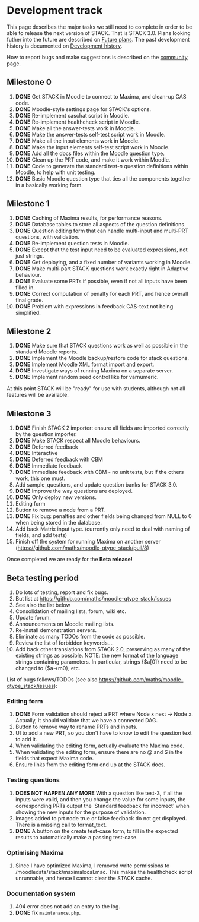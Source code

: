 # Development track

This page describes the major tasks we still need to complete in order to be
able to release the next version of STACK. That is STACK 3.0. Plans looking
futher into the future are described on [Future plans](Future_plans.md). The
past development history is documented on [Development history](Development_history.md).

How to report bugs and make suggestions is described on the [community](../About/Community.md) page.

## Milestone 0

1. **DONE** Get STACK in Moodle to connect to Maxima, and clean-up CAS code.
2. **DONE** Moodle-style settings page for STACK's options.
3. **DONE** Re-implement caschat script in Moodle.
4. **DONE** Re-implement healthcheck script in Moodle.
5. **DONE** Make all the answer-tests work in Moodle.
6. **DONE** Make the answer-tests self-test script work in Moodle.
7. **DONE** Make all the input elements work in Moodle.
8. **DONE** Make the input elements self-test script work in Moodle.
9. **DONE** Add all the docs files within the Moodle question type.
10. **DONE** Clean up the PRT code, and make it work within Moodle.
11. **DONE** Code to generate the standard test-_n_ question definitions within Moodle, to help with unit testing.
12. **DONE** Basic Moodle question type that ties all the components together in a basically working form.

## Milestone 1

1. **DONE** Caching of Maxima results, for performance reasons.
2. **DONE** Database tables to store all aspects of the question definitions.
3. **DONE** Question editing form that can handle multi-input and multi-PRT questions, with validation.
4. **DONE** Re-implement question tests in Moodle.
 1. **DONE** Except that the test input need to be evaluated expressions, not just strings.
5. **DONE** Get deploying, and a fixed number of variants working in Moodle.
6. **DONE** Make multi-part STACK questions work exactly right in Adaptive behaviour.
 1. **DONE** Evaluate some PRTs if possible, even if not all inputs have been filled in.
 2. **DONE** Correct computation of penalty for each PRT, and hence overall final grade.
 3. **DONE** Problem with expressions in feedback CAS-text not being simplified.

## Milestone 2

1. **DONE** Make sure that STACK questions work as well as possible in the standard Moodle reports.
2. **DONE** Implement the Moodle backup/restore code for stack questions.
3. **DONE** Implement Moodle XML format import and export.
4. **DONE** Investigate ways of running Maxima on a separate server.
5. **DONE** Implement random seed control like for varnumeric.

At this point STACK will be "ready" for use with students, although not all features will be available.

## Milestone 3

1. **DONE** Finish STACK 2 importer: ensure all fields are imported correctly by the question importer.
2. **DONE** Make STACK respect all Moodle behaviours.
 1. **DONE** Deferred feedback
 2. **DONE** Interactive
 3. **DONE** Deferred feedback with CBM
 4. **DONE** Immediate feedback
 5. **DONE** Immediate feedback with CBM - no unit tests, but if the others work, this one must.
3. Add sample_questions, and update question banks for STACK 3.0.
4. **DONE** Improve the way questions are deployed.
 1. **DONE** Only deploy new versions.
5. Editing form
 1. Button to remove a node from a PRT.
6. **DONE** Fix bug: penalties and other fields being changed from NULL to 0 when being stored in the database.
7. Add back Matrix input type. (currently only need to deal with naming of fields, and add tests)
8. Finish off the system for running Maxima on another server (https://github.com/maths/moodle-qtype_stack/pull/8)

Once completed we are ready for the **Beta release!**

## Beta testing period

1. Do lots of testing, report and fix bugs.
 1. But list at https://github.com/maths/moodle-qtype_stack/issues
 2. See also the list below
2. Consolidation of mailing lists, forum, wiki etc.
 1. Update forum.
 2. Announcements on Moodle mailing lists.
 3. Re-install demonstration servers.
3. Eliminate as many TODOs from the code as possible.
4. Review the list of forbidden keywords....
5. Add back other translations from STACK 2.0, preserving as many of the existing strings as possible. NOTE: the new format of the language strings containing parameters.  In particular, strings {$a[0]} need to be changed to {$a->m0}, etc.

List of bugs follows/TODOs (see also https://github.com/maths/moodle-qtype_stack/issues):

### Editing form

1. **DONE** Form validation should reject a PRT where Node x next -> Node x. Actually, it should validate that we have a connected DAG.
2. Button to remove way to rename PRTs and inputs.
3. UI to add a new PRT, so you don't have to know to edit the question text to add it.
4. When validating the editing form, actually evaluate the Maxima code.
5. When validating the editing form, ensure there are no @ and $ in the fields that expect Maxima code.
7. Ensure links from the editing form end up at the STACK docs.

### Testing questions

1. **DOES NOT HAPPEN ANY MORE** With a question like test-3, if all the inputs were valid, and then you change the value for some inputs, the corresponding PRTs output the 'Standard feedback for incorrect' when showing the new inputs for the purpose of validation.
2. Images added to prt node true or false feedback do not get displayed. There is a missing call to format_text.
3. **DONE** A button on the create test-case form, to fill in the expected results to automatically make a passing test-case.

### Optimising Maxima

1.  Since I have optimized Maxima, I removed write permissions to /moodledata/stack/maximalocal.mac. This makes the healthcheck script unrunnable, and hence I cannot clear the STACK cache.

### Documentation system

1. 404 error does not add an entry to the log.
2. **DONE** fix `maintenance.php`.
